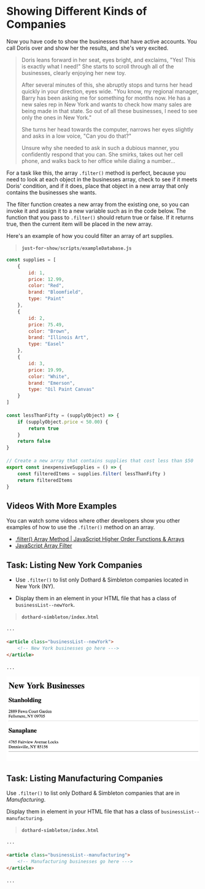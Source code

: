 # Showing Different Kinds of Companies

Now you have code to show the businesses that have active accounts. You call Doris over and show her the results, and she's very excited.

> Doris leans forward in her seat, eyes bright, and exclaims, "Yes! This is exactly what I need!" She starts to scroll through all of the businesses, clearly enjoying her new toy.
>
> After several minutes of this, she abruptly stops and turns her head quickly in your direction, eyes wide. "You know, my regional manager, Barry has been asking me for something for months now. He has a new sales rep in New York and wants to check how many sales are being made in that state. So out of all these businesses, I need to see only the ones in New York."
>
> She turns her head towards the computer, narrows her eyes slightly and asks in a low voice, "Can you do that?"
>
> Unsure why she needed to ask in such a dubious manner, you confidently respond that you can. She smirks, takes out her cell phone, and walks back to her office while dialing a number...

For a task like this, the array `.filter()` method is perfect, because you need to look at each object in the businesses array, check to see if it meets Doris' condition, and if it does, place that object in a new array that only contains the businesses she wants.

The filter function creates a new array from the existing one, so you can invoke it and assign it to a new variable such as in the code below. The function that you pass to `.filter()` should return true or false. If it returns true, then the current item will be placed in the new array.

Here's an example of how you could filter an array of art supplies.

> **`just-for-show/scripts/exampleDatabase.js`**

```js
const supplies = [
    {
        id: 1,
        price: 12.99,
        color: "Red",
        brand: "Bloomfield",
        type: "Paint"
    },
    {
        id: 2,
        price: 75.49,
        color: "Brown",
        brand: "Illinois Art",
        type: "Easel"
    },
    {
        id: 3,
        price: 19.99,
        color: "White",
        brand: "Emerson",
        type: "Oil Paint Canvas"
    }
]

const lessThanFifty = (supplyObject) => {
    if (supplyObject.price < 50.00) {
        return true
    }
    return false
}

// Create a new array that contains supplies that cost less than $50
export const inexpensiveSupplies = () => {
    const filteredItems = supplies.filter( lessThanFifty )
    return filteredItems
}
```

## Videos With More Examples

You can watch some videos where other developers show you other examples of how to use the `.filter()` method on an array.

* [.filter() Array Method | JavaScript Higher Order Functions & Arrays](https://youtu.be/rRgD1yVwIvE?t=322)
* [JavaScript Array Filter](https://www.youtube.com/watch?v=4_iT6EGkQfk)

## Task: Listing New York Companies

- Use `.filter()` to list only Dothard &amp; Simbleton companies located in New York (NY).

- Display them in an element in your HTML file that has a class of `businessList--newYork`.

> **`dothard-simbleton/index.html`**

```html
...

<article class="businessList--newYork">
    <!-- New York businesses go here --->
</article>

...
```

![list of new york businesses](./images/dotard-simbleton-newyork-list.png)

## Task: Listing Manufacturing Companies

Use `.filter()` to list only Dothard &amp; Simbleton companies that are in _Manufacturing_.

Display them in element in your HTML file that has a class of `businessList--manufacturing`.

> **`dothard-simbleton/index.html`**

```html
...

<article class="businessList--manufacturing">
    <!-- Manufacturing businesses go here --->
</article>

...
```
